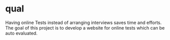 # qual

Having online Tests instead of arranging interviews saves time and efforts.
The goal of this project is to develop a website for online tests which can be auto evaluated.
